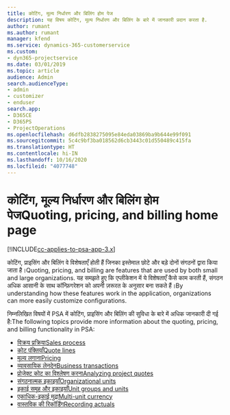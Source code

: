 ```yaml
---
title: कोटिंग, मूल्य निर्धारण और बिलिंग होम पेज
description: यह विषय कोटिंग, मूल्य निर्धारण और बिलिंग के बारे में जानकारी प्रदान करता है.
author: rumant
ms.author: rumant
manager: kfend
ms.service: dynamics-365-customerservice
ms.custom:
- dyn365-projectservice
ms.date: 03/01/2019
ms.topic: article
audience: Admin
search.audienceType:
- admin
- customizer
- enduser
search.app:
- D365CE
- D365PS
- ProjectOperations
ms.openlocfilehash: d6dfb2838275095e84eda03869ba9b644e99f091
ms.sourcegitcommit: 5c4c9bf3ba018562d6cb3443c01d550489c415fa
ms.translationtype: HT
ms.contentlocale: hi-IN
ms.lasthandoff: 10/16/2020
ms.locfileid: "4077748"
---
```

# <a name="quoting-pricing-and-billing-home-page"></a><span data-ttu-id="7e7f0-103">कोटिंग, मूल्य निर्धारण और बिलिंग होम पेज</span><span class="sxs-lookup"><span data-stu-id="7e7f0-103">Quoting, pricing, and billing home page</span></span>

[!INCLUDE[cc-applies-to-psa-app-3.x](../includes/cc-applies-to-psa-app-3x.md)]

<span data-ttu-id="7e7f0-104">कोटिंग, प्राइसिंग और बिलिंग वे विशेषताएँ होती हैं जिनका इस्तेमाल छोटे और बड़े दोनों संगठनों द्वारा किया जाता है।</span><span class="sxs-lookup"><span data-stu-id="7e7f0-104">Quoting, pricing, and billing are features that are used by both small and large organizations.</span></span> <span data-ttu-id="7e7f0-105">यह समझते हुए कि एप्लीकेशन में ये विशेषताएँ कैसे काम करती हैं, संगठन अधिक आसानी के साथ कॉन्फ़िगरेशन को अपनी ज़रूरत के अनुसार बना सकते हैं।</span><span class="sxs-lookup"><span data-stu-id="7e7f0-105">By understanding how these features work in the application, organizations can more easily customize configurations.</span></span>

<span data-ttu-id="7e7f0-106">निम्नलिखित विषयों में PSA में कोटिंग, प्राइसिंग और बिलिंग की सुविधा के बारे में अधिक जानकारी दी गई है:</span><span class="sxs-lookup"><span data-stu-id="7e7f0-106">The following topics provide more information about the quoting, pricing, and billing functionality in PSA:</span></span>

- [<span data-ttu-id="7e7f0-107">विक्रय प्रक्रिया</span><span class="sxs-lookup"><span data-stu-id="7e7f0-107">Sales process</span></span>](basic-sales-process.md)
- [<span data-ttu-id="7e7f0-108">कोट पंक्तियाँ</span><span class="sxs-lookup"><span data-stu-id="7e7f0-108">Quote lines</span></span>](basic-quote-lines.md)
- [<span data-ttu-id="7e7f0-109">मूल्य लगाना</span><span class="sxs-lookup"><span data-stu-id="7e7f0-109">Pricing</span></span>](basic-pricing.md)
- [<span data-ttu-id="7e7f0-110">व्यावसायिक लेनदेन</span><span class="sxs-lookup"><span data-stu-id="7e7f0-110">Business transactions</span></span>](basic-business-transactions.md)
- [<span data-ttu-id="7e7f0-111">प्रोजेक्ट कोट का विश्लेषण करना</span><span class="sxs-lookup"><span data-stu-id="7e7f0-111">Analyzing project quotes</span></span>](basic-analyzing-quotes.md)
- [<span data-ttu-id="7e7f0-112">संगठनात्मक इकाइयाँ</span><span class="sxs-lookup"><span data-stu-id="7e7f0-112">Organizational units</span></span>](advanced-organizational.md)
- [<span data-ttu-id="7e7f0-113">इकाई समूह और इकाइयाँ</span><span class="sxs-lookup"><span data-stu-id="7e7f0-113">Unit groups and units</span></span>](advanced-units.md)
- [<span data-ttu-id="7e7f0-114">एकाधिक-इकाई मुद्रा</span><span class="sxs-lookup"><span data-stu-id="7e7f0-114">Multi-unit currency</span></span>](advanced-currency.md)
- [<span data-ttu-id="7e7f0-115">वास्तविक की रिकॉर्डिंग</span><span class="sxs-lookup"><span data-stu-id="7e7f0-115">Recording actuals</span></span>](advanced-actuals.md)
